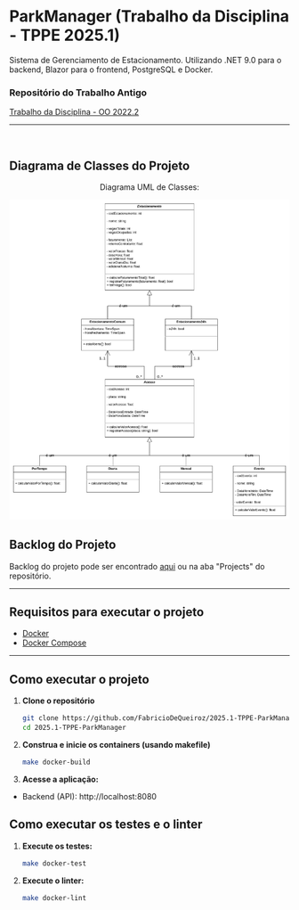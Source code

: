 # ParkManager (Trabalho da Disciplina - TPPE 2025.1)

Sistema de Gerenciamento de Estacionamento. Utilizando .NET 9.0 para o backend, Blazor para o frontend, PostgreSQL e Docker.

### Repositório do Trabalho Antigo
[Trabalho da Disciplina - OO 2022.2](https://github.com/FabricioDeQueiroz/TrabalhoOO-Grupo-02)

---

<br>

## Diagrama de Classes do Projeto

<div align='center'>
<p>Diagrama UML de Classes:</p>
<a href="docs/assets/DiagramaClassesTPPE.png"><img src='docs/assets/DiagramaClassesTPPE.png'></img></a>
</div>

## Backlog do Projeto

Backlog do projeto pode ser encontrado [aqui](https://github.com/users/FabricioDeQueiroz/projects/4) ou na aba "Projects" do repositório.

---

## Requisitos para executar o projeto

- [Docker](https://www.docker.com/)
- [Docker Compose](https://docs.docker.com/compose/)

---

## Como executar o projeto

1. **Clone o repositório**  
   ```bash
   git clone https://github.com/FabricioDeQueiroz/2025.1-TPPE-ParkManager.git
   cd 2025.1-TPPE-ParkManager

2. **Construa e inicie os containers (usando makefile)**

    ```bash
    make docker-build

3. **Acesse a aplicação:**

* Backend (API): http://localhost:8080

## Como executar os testes e o linter

1. **Execute os testes:**
   ```bash
   make docker-test
   
2. **Execute o linter:**
   ```bash
   make docker-lint
